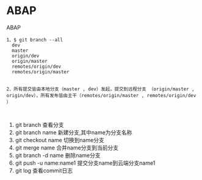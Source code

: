 ﻿# ABAP
ABAP

```
1、$ git branch --all
  dev
  master
  origin/dev
  origin/master
  remotes/origin/dev
  remotes/origin/master


2、所有提交皆由本地分支（master , dev）发起，提交到远程分支 （origin/master ,  origin/dev），所有发布皆由主干（remotes/origin/master , remotes/origin/dev ）
 


``` 


1.	git branch	查看分支
2.	git branch name	新建分支,其中name为分支名称
3.	git checkout name	切换到name分支
4.	git merge name	合并name分支到当前分支
5.	git branch -d name	删除name分支
6.	git push -u name:name1	提交分支name到云端分支name1
7.	git log	查看commit日志